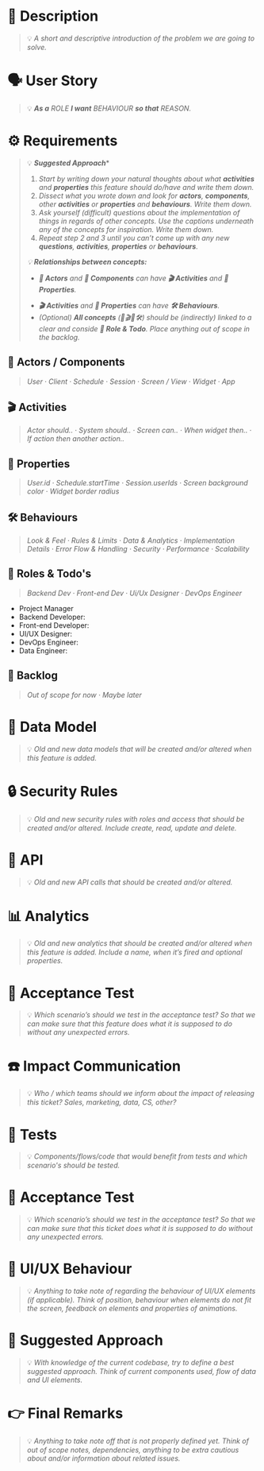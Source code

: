 # 🔖 Description
> 💡 *A short and descriptive introduction of the problem we are going to solve.*

# 🗣 User Story
> 💡 ***As a*** *ROLE* ***I want*** *BEHAVIOUR* ***so that*** *REASON.*

# ⚙️ Requirements
> 💡 ***Suggested Approach****
> 1. *Start by writing down your natural thoughts about what **activities** and **properties** this feature should do/have and write them down.*
> 2. *Dissect what you wrote down and look for **actors**, **components**, other **activities** or **properties** and **behaviours**. Write them down.*
> 3. *Ask yourself (difficult) questions about the implementation of things in regards of other concepts. Use the captions underneath any of the concepts for inspiration. Write them down.*
> 4. *Repeat step 2 and 3 until you can’t come up with any new **questions**, **activities**, **properties** or **behaviours**.*
> 
> *💡 **Relationships between concepts:***
> * ***🧩 Actors** and **🧩 Components** can have **🎬 Activities** and **📝 Properties**.*
> - ***🎬 Activities** and **📝 Properties** can have **🛠️ Behaviours**.*
> - *(Optional) **All concepts** (🧩🎬📝🛠️) should be (indirectly) linked to a clear and conside **🎯 Role & Todo**. Place anything out of scope in the backlog.*

## 🧩 Actors / Components
> *User · Client · Schedule · Session · Screen / View · Widget · App*

## 🎬 Activities
> *Actor should.. · System should.. · Screen can.. · When widget then.. · If action then another action..*

## 📝 Properties
> *User.id · Schedule.startTime · Session.userIds · Screen background color · Widget border radius*

## 🛠️ Behaviours
> *Look & Feel · Rules & Limits · Data & Analytics · Implementation Details · Error Flow & Handling · Security · Performance · Scalability*

## 🎯 Roles & Todo's
> *Backend Dev · Front-end Dev · Ui/Ux Designer · DevOps Engineer*

* Project Manager
* Backend Developer:
* Front-end Developer:
* UI/UX Designer:
* DevOps Engineer:
* Data Engineer:

## 📖 Backlog
> *Out of scope for now · Maybe later*

# 💾 Data Model
> 💡 *Old and new data models that will be created and/or altered when this feature is added.*

# 🔒 Security Rules
> 💡 *Old and new security rules with roles and access that should be created and/or altered. Include create, read, update and delete.*

# 🐒 API
> 💡 *Old and new API calls that should be created and/or altered.*

# 📊 Analytics
> 💡 *Old and new analytics that should be created and/or altered when this feature is added. Include a name, when it’s fired and optional properties.*

# 🤝 Acceptance Test
> 💡 *Which scenario’s should we test in the acceptance test? So that we can make sure that this feature does what it is supposed to do without any unexpected errors.*

# ☎️ Impact Communication
> 💡 *Who / which teams should we inform about the impact of releasing this ticket? Sales, marketing, data, CS, other?*

# 🧪 Tests
> 💡 *Components/flows/code that would benefit from tests and which scenario's should be tested.*

# 🤝 Acceptance Test
> 💡 *Which scenario’s should we test in the acceptance test? So that we can make sure that this ticket does what it is supposed to do without any unexpected errors.*

# 🎨 UI/UX Behaviour
> 💡 *Anything to take note of regarding the behaviour of UI/UX elements (if applicable). Think of position, behaviour when elements do not fit the screen, feedback on elements and properties of animations.*

# 📝 Suggested Approach
> 💡 *With knowledge of the current codebase, try to define a best suggested approach. Think of current components used, flow of data and UI elements.*

# 👉️ Final Remarks
> 💡 *Anything to take note off that is not properly defined yet. Think of out of scope notes, dependencies, anything to be extra cautious about and/or information about related issues.*